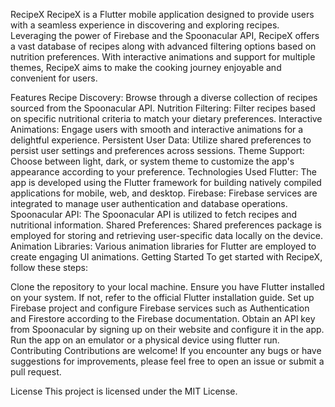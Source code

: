 RecipeX
RecipeX is a Flutter mobile application designed to provide users with a seamless experience in discovering and exploring recipes. Leveraging the power of Firebase and the Spoonacular API, RecipeX offers a vast database of recipes along with advanced filtering options based on nutrition preferences. With interactive animations and support for multiple themes, RecipeX aims to make the cooking journey enjoyable and convenient for users.

Features
Recipe Discovery: Browse through a diverse collection of recipes sourced from the Spoonacular API.
Nutrition Filtering: Filter recipes based on specific nutritional criteria to match your dietary preferences.
Interactive Animations: Engage users with smooth and interactive animations for a delightful experience.
Persistent User Data: Utilize shared preferences to persist user settings and preferences across sessions.
Theme Support: Choose between light, dark, or system theme to customize the app's appearance according to your preference.
Technologies Used
Flutter: The app is developed using the Flutter framework for building natively compiled applications for mobile, web, and desktop.
Firebase: Firebase services are integrated to manage user authentication and database operations.
Spoonacular API: The Spoonacular API is utilized to fetch recipes and nutritional information.
Shared Preferences: Shared preferences package is employed for storing and retrieving user-specific data locally on the device.
Animation Libraries: Various animation libraries for Flutter are employed to create engaging UI animations.
Getting Started
To get started with RecipeX, follow these steps:

Clone the repository to your local machine.
Ensure you have Flutter installed on your system. If not, refer to the official Flutter installation guide.
Set up Firebase project and configure Firebase services such as Authentication and Firestore according to the Firebase documentation.
Obtain an API key from Spoonacular by signing up on their website and configure it in the app.
Run the app on an emulator or a physical device using flutter run.
Contributing
Contributions are welcome! If you encounter any bugs or have suggestions for improvements, please feel free to open an issue or submit a pull request.

License
This project is licensed under the MIT License.
